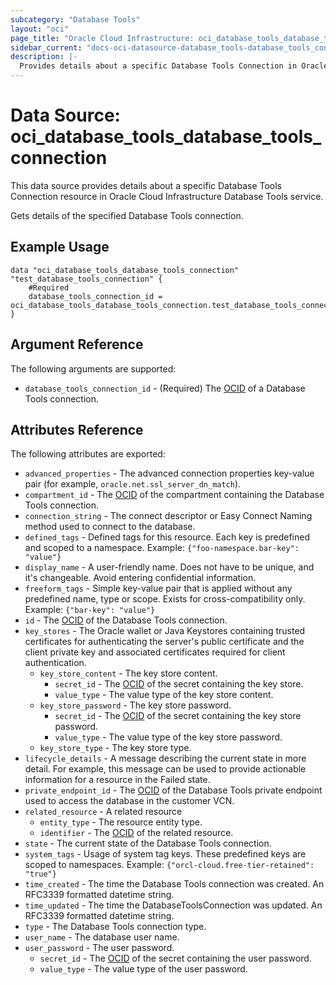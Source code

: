 ```yaml
---
subcategory: "Database Tools"
layout: "oci"
page_title: "Oracle Cloud Infrastructure: oci_database_tools_database_tools_connection"
sidebar_current: "docs-oci-datasource-database_tools-database_tools_connection"
description: |-
  Provides details about a specific Database Tools Connection in Oracle Cloud Infrastructure Database Tools service
---
```


# Data Source: oci_database_tools_database_tools_connection
This data source provides details about a specific Database Tools Connection resource in Oracle Cloud Infrastructure Database Tools service.

Gets details of the specified Database Tools connection.

## Example Usage

```hcl
data "oci_database_tools_database_tools_connection" "test_database_tools_connection" {
	#Required
	database_tools_connection_id = oci_database_tools_database_tools_connection.test_database_tools_connection.id
}
```

## Argument Reference

The following arguments are supported:

* `database_tools_connection_id` - (Required) The [OCID](https://docs.cloud.oracle.com/iaas/Content/General/Concepts/identifiers.htm) of a Database Tools connection.


## Attributes Reference

The following attributes are exported:

* `advanced_properties` - The advanced connection properties key-value pair (for example, `oracle.net.ssl_server_dn_match`).
* `compartment_id` - The [OCID](https://docs.cloud.oracle.com/iaas/Content/General/Concepts/identifiers.htm) of the compartment containing the Database Tools connection.
* `connection_string` - The connect descriptor or Easy Connect Naming method used to connect to the database.
* `defined_tags` - Defined tags for this resource. Each key is predefined and scoped to a namespace. Example: `{"foo-namespace.bar-key": "value"}` 
* `display_name` - A user-friendly name. Does not have to be unique, and it's changeable. Avoid entering confidential information.
* `freeform_tags` - Simple key-value pair that is applied without any predefined name, type or scope. Exists for cross-compatibility only. Example: `{"bar-key": "value"}` 
* `id` - The [OCID](https://docs.cloud.oracle.com/iaas/Content/General/Concepts/identifiers.htm) of the Database Tools connection.
* `key_stores` - The Oracle wallet or Java Keystores containing trusted certificates for authenticating the server's public certificate and the client private key and associated certificates required for client authentication. 
	* `key_store_content` - The key store content.
		* `secret_id` - The [OCID](https://docs.cloud.oracle.com/iaas/Content/General/Concepts/identifiers.htm) of the secret containing the key store.
		* `value_type` - The value type of the key store content.
	* `key_store_password` - The key store password.
		* `secret_id` - The [OCID](https://docs.cloud.oracle.com/iaas/Content/General/Concepts/identifiers.htm) of the secret containing the key store password.
		* `value_type` - The value type of the key store password.
	* `key_store_type` - The key store type.
* `lifecycle_details` - A message describing the current state in more detail. For example, this message can be used to provide actionable information for a resource in the Failed state.
* `private_endpoint_id` - The [OCID](https://docs.cloud.oracle.com/iaas/Content/General/Concepts/identifiers.htm) of the Database Tools private endpoint used to access the database in the customer VCN.
* `related_resource` - A related resource
	* `entity_type` - The resource entity type.
	* `identifier` - The [OCID](https://docs.cloud.oracle.com/iaas/Content/General/Concepts/identifiers.htm) of the related resource.
* `state` - The current state of the Database Tools connection.
* `system_tags` - Usage of system tag keys. These predefined keys are scoped to namespaces. Example: `{"orcl-cloud.free-tier-retained": "true"}` 
* `time_created` - The time the Database Tools connection was created. An RFC3339 formatted datetime string.
* `time_updated` - The time the DatabaseToolsConnection was updated. An RFC3339 formatted datetime string.
* `type` - The Database Tools connection type.
* `user_name` - The database user name.
* `user_password` - The user password.
	* `secret_id` - The [OCID](https://docs.cloud.oracle.com/iaas/Content/General/Concepts/identifiers.htm) of the secret containing the user password.
	* `value_type` - The value type of the user password.

